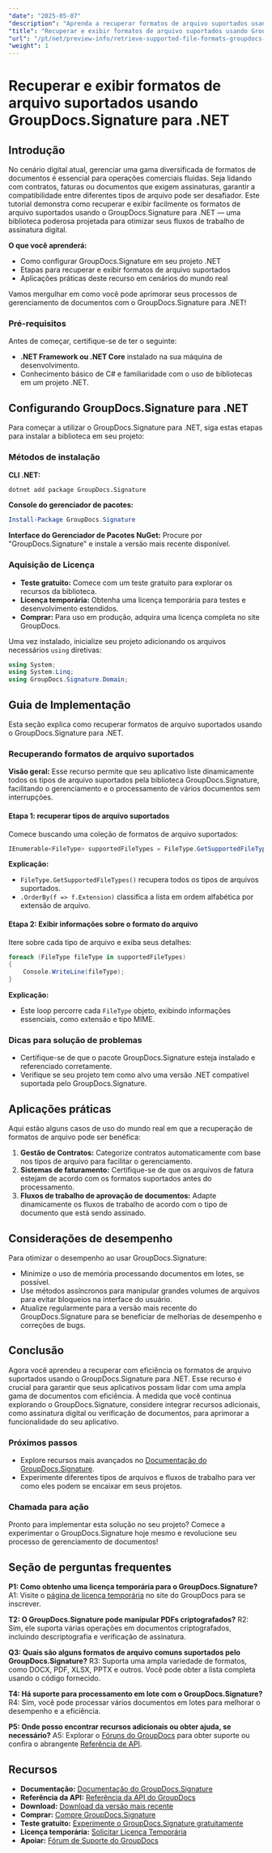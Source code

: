 ```yaml
---
"date": "2025-05-07"
"description": "Aprenda a recuperar formatos de arquivo suportados usando o GroupDocs.Signature para .NET. Este guia simplifica os fluxos de trabalho de assinatura digital com configuração fácil e exemplos de código."
"title": "Recuperar e exibir formatos de arquivo suportados usando GroupDocs.Signature para .NET"
"url": "/pt/net/preview-info/retrieve-supported-file-formats-groupdocs-signature-net/"
"weight": 1
---
```


# Recuperar e exibir formatos de arquivo suportados usando GroupDocs.Signature para .NET

## Introdução

No cenário digital atual, gerenciar uma gama diversificada de formatos de documentos é essencial para operações comerciais fluidas. Seja lidando com contratos, faturas ou documentos que exigem assinaturas, garantir a compatibilidade entre diferentes tipos de arquivo pode ser desafiador. Este tutorial demonstra como recuperar e exibir facilmente os formatos de arquivo suportados usando o GroupDocs.Signature para .NET — uma biblioteca poderosa projetada para otimizar seus fluxos de trabalho de assinatura digital.

**O que você aprenderá:**
- Como configurar GroupDocs.Signature em seu projeto .NET
- Etapas para recuperar e exibir formatos de arquivo suportados
- Aplicações práticas deste recurso em cenários do mundo real

Vamos mergulhar em como você pode aprimorar seus processos de gerenciamento de documentos com o GroupDocs.Signature para .NET!

### Pré-requisitos

Antes de começar, certifique-se de ter o seguinte:
- **.NET Framework ou .NET Core** instalado na sua máquina de desenvolvimento.
- Conhecimento básico de C# e familiaridade com o uso de bibliotecas em um projeto .NET.

## Configurando GroupDocs.Signature para .NET

Para começar a utilizar o GroupDocs.Signature para .NET, siga estas etapas para instalar a biblioteca em seu projeto:

### Métodos de instalação

**CLI .NET:**
```bash
dotnet add package GroupDocs.Signature
```

**Console do gerenciador de pacotes:**
```powershell
Install-Package GroupDocs.Signature
```

**Interface do Gerenciador de Pacotes NuGet:** 
Procure por "GroupDocs.Signature" e instale a versão mais recente disponível.

### Aquisição de Licença
- **Teste gratuito:** Comece com um teste gratuito para explorar os recursos da biblioteca.
- **Licença temporária:** Obtenha uma licença temporária para testes e desenvolvimento estendidos.
- **Comprar:** Para uso em produção, adquira uma licença completa no site GroupDocs.

Uma vez instalado, inicialize seu projeto adicionando os arquivos necessários `using` diretivas:

```csharp
using System;
using System.Linq;
using GroupDocs.Signature.Domain;
```

## Guia de Implementação

Esta seção explica como recuperar formatos de arquivo suportados usando o GroupDocs.Signature para .NET.

### Recuperando formatos de arquivo suportados

**Visão geral:**
Esse recurso permite que seu aplicativo liste dinamicamente todos os tipos de arquivo suportados pela biblioteca GroupDocs.Signature, facilitando o gerenciamento e o processamento de vários documentos sem interrupções.

#### Etapa 1: recuperar tipos de arquivo suportados

Comece buscando uma coleção de formatos de arquivo suportados:

```csharp
IEnumerable<FileType> supportedFileTypes = FileType.GetSupportedFileTypes().OrderBy(f => f.Extension);
```

**Explicação:**
- `FileType.GetSupportedFileTypes()` recupera todos os tipos de arquivos suportados.
- `.OrderBy(f => f.Extension)` classifica a lista em ordem alfabética por extensão de arquivo.

#### Etapa 2: Exibir informações sobre o formato do arquivo

Itere sobre cada tipo de arquivo e exiba seus detalhes:

```csharp
foreach (FileType fileType in supportedFileTypes)
{
    Console.WriteLine(fileType);
}
```

**Explicação:**
- Este loop percorre cada `FileType` objeto, exibindo informações essenciais, como extensão e tipo MIME.

### Dicas para solução de problemas

- Certifique-se de que o pacote GroupDocs.Signature esteja instalado e referenciado corretamente.
- Verifique se seu projeto tem como alvo uma versão .NET compatível suportada pelo GroupDocs.Signature.

## Aplicações práticas

Aqui estão alguns casos de uso do mundo real em que a recuperação de formatos de arquivo pode ser benéfica:
1. **Gestão de Contratos:** Categorize contratos automaticamente com base nos tipos de arquivo para facilitar o gerenciamento.
2. **Sistemas de faturamento:** Certifique-se de que os arquivos de fatura estejam de acordo com os formatos suportados antes do processamento.
3. **Fluxos de trabalho de aprovação de documentos:** Adapte dinamicamente os fluxos de trabalho de acordo com o tipo de documento que está sendo assinado.

## Considerações de desempenho

Para otimizar o desempenho ao usar GroupDocs.Signature:
- Minimize o uso de memória processando documentos em lotes, se possível.
- Use métodos assíncronos para manipular grandes volumes de arquivos para evitar bloqueios na interface do usuário.
- Atualize regularmente para a versão mais recente do GroupDocs.Signature para se beneficiar de melhorias de desempenho e correções de bugs.

## Conclusão

Agora você aprendeu a recuperar com eficiência os formatos de arquivo suportados usando o GroupDocs.Signature para .NET. Esse recurso é crucial para garantir que seus aplicativos possam lidar com uma ampla gama de documentos com eficiência. À medida que você continua explorando o GroupDocs.Signature, considere integrar recursos adicionais, como assinatura digital ou verificação de documentos, para aprimorar a funcionalidade do seu aplicativo.

### Próximos passos
- Explore recursos mais avançados no [Documentação do GroupDocs.Signature](https://docs.groupdocs.com/signature/net/).
- Experimente diferentes tipos de arquivos e fluxos de trabalho para ver como eles podem se encaixar em seus projetos.

### Chamada para ação
Pronto para implementar esta solução no seu projeto? Comece a experimentar o GroupDocs.Signature hoje mesmo e revolucione seu processo de gerenciamento de documentos!

## Seção de perguntas frequentes

**P1: Como obtenho uma licença temporária para o GroupDocs.Signature?**
A1: Visite o [página de licença temporária](https://purchase.groupdocs.com/temporary-license/) no site do GroupDocs para se inscrever.

**T2: O GroupDocs.Signature pode manipular PDFs criptografados?**
R2: Sim, ele suporta várias operações em documentos criptografados, incluindo descriptografia e verificação de assinatura.

**Q3: Quais são alguns formatos de arquivo comuns suportados pelo GroupDocs.Signature?**
R3: Suporta uma ampla variedade de formatos, como DOCX, PDF, XLSX, PPTX e outros. Você pode obter a lista completa usando o código fornecido.

**T4: Há suporte para processamento em lote com o GroupDocs.Signature?**
R4: Sim, você pode processar vários documentos em lotes para melhorar o desempenho e a eficiência.

**P5: Onde posso encontrar recursos adicionais ou obter ajuda, se necessário?**
A5: Explorar o [Fóruns do GroupDocs](https://forum.groupdocs.com/c/signature/) para obter suporte ou confira o abrangente [Referência de API](https://reference.groupdocs.com/signature/net/).

## Recursos
- **Documentação:** [Documentação do GroupDocs.Signature](https://docs.groupdocs.com/signature/net/)
- **Referência da API:** [Referência da API do GroupDocs](https://reference.groupdocs.com/signature/net/)
- **Download:** [Download da versão mais recente](https://releases.groupdocs.com/signature/net/)
- **Comprar:** [Compre GroupDocs.Signature](https://purchase.groupdocs.com/buy)
- **Teste gratuito:** [Experimente o GroupDocs.Signature gratuitamente](https://releases.groupdocs.com/signature/net/)
- **Licença temporária:** [Solicitar Licença Temporária](https://purchase.groupdocs.com/temporary-license/)
- **Apoiar:** [Fórum de Suporte do GroupDocs](https://forum.groupdocs.com/c/signature/)